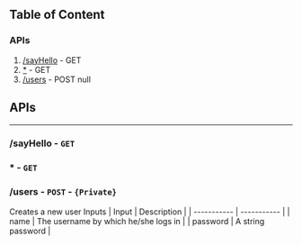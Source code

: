 
  ## Table of Content
  ### APIs 
1. [/sayHello](#sayHello) - GET
2. [*](#) - GET
3. [/users](#users) - POST
  null
    
## APIs
---
### **\/sayHello** - ```GET```
### **\*** - ```GET```
### **\/users** - ```POST``` -  `{Private}`
Creates a new user Inputs
| Input      | Description |
| ----------- | ----------- |
| name | The username by which he/she logs in |
| password | A string password |